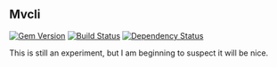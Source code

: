 ## Mvcli
[![Gem Version](https://badge.fury.io/rb/mvcli.png)](http://badge.fury.io/rb/mvcli)
[![Build Status](https://travis-ci.org/cowboyd/mvcli.png?branch=master)](https://travis-ci.org/cowboyd/mvcli)
[![Dependency Status](https://gemnasium.com/cowboyd/mvcli.png)](https://gemnasium.com/cowboyd/mvcli)

This is still an experiment, but I am beginning to suspect it will be nice.

